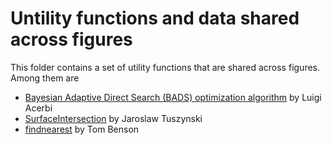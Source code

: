 # Untility functions and data shared across figures

This folder contains a set of utility functions that are shared across figures. Among them are
* [Bayesian Adaptive Direct Search (BADS) optimization algorithm](https://github.com/lacerbi/bads) by Luigi Acerbi
* [SurfaceIntersection](https://www.mathworks.com/matlabcentral/fileexchange/48613-surface-intersection) by Jaroslaw Tuszynski
* [findnearest](https://www.mathworks.com/matlabcentral/fileexchange/2838-findnearest-m) by Tom Benson
